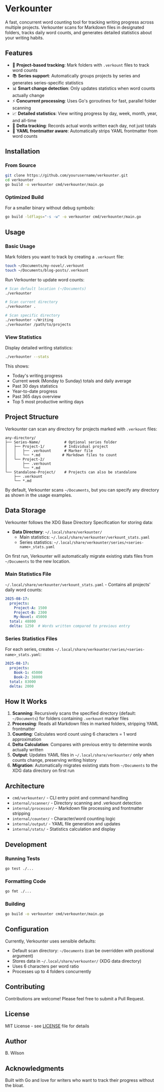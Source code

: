 # Verkounter

A fast, concurrent word counting tool for tracking writing progress across multiple projects. Verkounter scans for Markdown files in designated folders, tracks daily word counts, and generates detailed statistics about your writing habits.

## Features

- 📁 **Project-based tracking**: Mark folders with `.verkount` files to track word counts
- 📚 **Series support**: Automatically groups projects by series and generates series-specific statistics
- 📊 **Smart change detection**: Only updates statistics when word counts actually change
- ⚡ **Concurrent processing**: Uses Go's goroutines for fast, parallel folder scanning
- 📈 **Detailed statistics**: View writing progress by day, week, month, year, and all-time
- 🔄 **Delta tracking**: Records actual words written each day, not just totals
- 📝 **YAML frontmatter aware**: Automatically strips YAML frontmatter from word counts

## Installation

### From Source

```bash
git clone https://github.com/yourusername/verkounter.git
cd verkounter
go build -o verkounter cmd/verkounter/main.go
```

### Optimized Build

For a smaller binary without debug symbols:

```bash
go build -ldflags="-s -w" -o verkounter cmd/verkounter/main.go
```

## Usage

### Basic Usage

Mark folders you want to track by creating a `.verkount` file:

```bash
touch ~/Documents/my-novel/.verkount
touch ~/Documents/blog-posts/.verkount
```

Run Verkounter to update word counts:

```bash
# Scan default location (~/Documents)
./verkounter

# Scan current directory
./verkounter .

# Scan specific directory
./verkounter ~/Writing
./verkounter /path/to/projects
```

### View Statistics

Display detailed writing statistics:

```bash
./verkounter --stats
```

This shows:
- Today's writing progress
- Current week (Monday to Sunday) totals and daily average
- Past 30 days statistics
- Year-to-date progress
- Past 365 days overview
- Top 5 most productive writing days

## Project Structure

Verkounter can scan any directory for projects marked with `.verkount` files:

```
any-directory/
├── Series-Name/           # Optional series folder
│   ├── Project-1/         # Individual project
│   │   ├── .verkount      # Marker file
│   │   └── *.md          # Markdown files to count
│   └── Project-2/
│       ├── .verkount
│       └── *.md
└── Standalone-Project/    # Projects can also be standalone
    ├── .verkount
    └── *.md
```

By default, Verkounter scans `~/Documents`, but you can specify any directory as shown in the usage examples.

## Data Storage

Verkounter follows the XDG Base Directory Specification for storing data:

- **Data Directory**: `~/.local/share/verkounter/`
  - Main statistics: `~/.local/share/verkounter/verkount_stats.yaml`
  - Series statistics: `~/.local/share/verkounter/series/<series-name>_stats.yaml`

On first run, Verkounter will automatically migrate existing stats files from `~/Documents` to the new location.

### Main Statistics File

`~/.local/share/verkounter/verkount_stats.yaml` - Contains all projects' daily word counts:

```yaml
2025-08-17:
  projects:
    Project-A: 1500
    Project-B: 2300
    My-Novel: 45000
  total: 48800
  delta: 1250  # Words written compared to previous entry
```

### Series Statistics Files

For each series, creates `~/.local/share/verkounter/series/<series-name>_stats.yaml`:

```yaml
2025-08-17:
  projects:
    Book-1: 45000
    Book-2: 38000
  total: 83000
  delta: 2000
```

## How It Works

1. **Scanning**: Recursively scans the specified directory (default: `~/Documents`) for folders containing `.verkount` marker files
2. **Processing**: Reads all Markdown files in marked folders, stripping YAML frontmatter
3. **Counting**: Calculates word count using 6 characters = 1 word approximation
4. **Delta Calculation**: Compares with previous entry to determine words actually written
5. **Output**: Updates YAML files in `~/.local/share/verkounter/` only when counts change, preserving writing history
6. **Migration**: Automatically migrates existing stats from `~/Documents` to the XDG data directory on first run

## Architecture

- `cmd/verkounter/` - CLI entry point and command handling
- `internal/scanner/` - Directory scanning and .verkount detection
- `internal/processor/` - Markdown file processing and frontmatter stripping
- `internal/counter/` - Character/word counting logic
- `internal/output/` - YAML file generation and updates
- `internal/stats/` - Statistics calculation and display

## Development

### Running Tests

```bash
go test ./...
```

### Formatting Code

```bash
go fmt ./...
```

### Building

```bash
go build -o verkounter cmd/verkounter/main.go
```

## Configuration

Currently, Verkounter uses sensible defaults:
- Default scan directory: `~/Documents` (can be overridden with positional argument)
- Stores data in `~/.local/share/verkounter/` (XDG data directory)
- Uses 6 characters per word ratio
- Processes up to 4 folders concurrently

## Contributing

Contributions are welcome! Please feel free to submit a Pull Request.

## License

MIT License - see [LICENSE](LICENSE) file for details

## Author

B. Wilson

## Acknowledgments

Built with Go and love for writers who want to track their progress without the bloat.